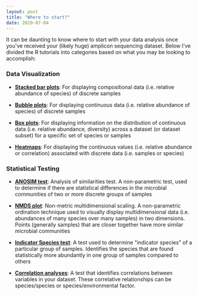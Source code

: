 ```yaml
---
layout: post
title: "Where to start?"
date: 2019-07-04
---
```



It can be daunting to know where to start with your data analysis once you've received your (likely huge) amplicon sequencing dataset. Below I've divided the R tutorials into categories based on what you may be looking to accomplish: 


<h3>Data Visualization</h3>

  - **[Stacked bar plots](https://jkzorz.github.io/2019/06/05/stacked-bar-plots.html)**: For displaying compositional data (i.e. relative abundance of species) of discrete samples 
  
  - **[Bubble plots](https://jkzorz.github.io/2019/06/05/Bubble-plots.html)**: For displaying continuous data (i.e. relative abundance of species) of discrete samples
  
  - **[Box plots](https://jkzorz.github.io/2019/07/02/boxplots.html)**: For displaying information on the distribution of continuous data (i.e. relative abundance, diversity) across a dataset (or dataset subset) for a specific set of species or samples
  
  - **[Heatmaps](https://jkzorz.github.io/2019/06/11/Correlation-heatmaps.html)**: For displaying the continuous values (i.e. relative abundance or correlation) associated with discrete data (i.e. samples or species) 




<h3>Statistical Testing</h3>

  - **[ANOSIM test](https://jkzorz.github.io/2019/06/11/ANOSIM-test.html)**: Analysis of similarities test. A non-parametric test, used to determine if there are statistical differences in the microbial communities of two or more discrete groups of samples
  
  - **[NMDS plot](https://jkzorz.github.io/2019/06/06/NMDS.html)**: Non-metric multidimensional scaling. A non-parametric ordination technique used to visually display multidimensional data (i.e. abundances of many species over many samples) in two dimensions. Points (generally samples) that are closer together have more similar microbial communities
  
  - **[Indicator Species test](https://jkzorz.github.io/2019/07/02/Indicator-species-analysis.html)**: A test used to determine "indicator species" of a particular group of samples. Identifies the species that are found statistically more abundantly in one group of samples compared to others 
  
  - **[Correlation analyses](https://jkzorz.github.io/2019/06/11/Correlation-heatmaps.html)**: A test that identifies correlations between variables in your dataset. These correlative relationships can be species/species or species/environmental factor.   
  
  
  
  
  




